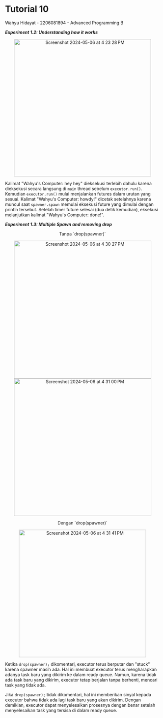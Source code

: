 # Tutorial 10 
Wahyu Hidayat - 2206081894 - Advanced Programming B

***Experiment 1.2: Understanding how it works***

<div align="center">
    <img width="446" alt="Screenshot 2024-05-06 at 4 23 28 PM" src="https://github.com/wahyuhiddayat/advprog-module10-timer/assets/119432989/60a9c326-3c4d-40d9-9180-9b8148ec6927">
</div>

Kalimat "Wahyu's Computer: hey hey" dieksekusi terlebih dahulu karena dieksekusi secara langsung di `main` thread sebelum `executor.run()`. Kemudian `executor.run()` mulai menjalankan futures dalam urutan yang sesuai. Kalimat "Wahyu's Computer: howdy!" dicetak setelahnya karena muncul saat `spawner.spawn` memulai eksekusi future yang dimulai dengan println tersebut. Setelah timer future selesai (dua detik kemudian), eksekusi melanjutkan kalimat "Wahyu's Computer: done!".

***Experiment 1.3: Multiple Spawn and removing drop***

<div align="center">
    <p>Tanpa `drop(spawner)`</p>
    <img width="447" alt="Screenshot 2024-05-06 at 4 30 27 PM" src="https://github.com/wahyuhiddayat/advprog-module10-timer/assets/119432989/d38173c4-f341-4d54-8450-82ec1ee2febb">
    <img width="447" alt="Screenshot 2024-05-06 at 4 31 00 PM" src="https://github.com/wahyuhiddayat/advprog-module10-timer/assets/119432989/3eae3f7c-be85-4af5-b354-aef9bedfc486">
</div>

<div align="center">
    <p>Dengan `drop(spawner)`</p>
    <img width="414" alt="Screenshot 2024-05-06 at 4 31 41 PM" src="https://github.com/wahyuhiddayat/advprog-module10-timer/assets/119432989/24714a08-f38e-4ad6-bf73-f54f122d07db">
</div>

Ketika `drop(spawner);` dikomentari, executor terus berputar dan "stuck" karena spawner masih ada. Hal ini membuat executor terus mengharapkan adanya task baru yang dikirim ke dalam ready queue. Namun, karena tidak ada task baru yang dikirim, executor tetap berjalan tanpa berhenti, mencari task yang tidak ada.

Jika `drop(spawner);` tidak dikomentari, hal ini memberikan sinyal kepada executor bahwa tidak ada lagi task baru yang akan dikirim. Dengan demikian, executor dapat menyelesaikan prosesnya dengan benar setelah menyelesaikan task yang tersisa di dalam ready queue.
